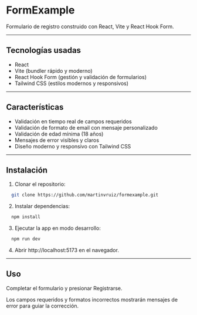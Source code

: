 # FormExample

Formulario de registro construido con React, Vite y React Hook Form.

---

## Tecnologías usadas

- React
- Vite (bundler rápido y moderno)
- React Hook Form (gestión y validación de formularios)
- Tailwind CSS (estilos modernos y responsivos)

---

## Características

- Validación en tiempo real de campos requeridos
- Validación de formato de email con mensaje personalizado
- Validación de edad mínima (18 años)
- Mensajes de error visibles y claros
- Diseño moderno y responsivo con Tailwind CSS

---

## Instalación

1. Clonar el repositorio:

```bash
  git clone https://github.com/martinvruiz/formexample.git
```

2. Instalar dependencias:

```bash
  npm install
```

3. Ejecutar la app en modo desarrollo:

```bash
  npm run dev
```

4. Abrir http://localhost:5173 en el navegador.

---

## Uso

Completar el formulario y presionar Registrarse.

Los campos requeridos y formatos incorrectos mostrarán mensajes de error para guiar la corrección.

